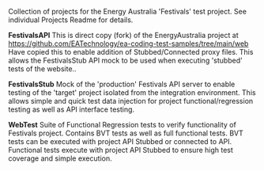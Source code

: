 Collection of projects for the Energy Australia 'Festivals' test project.  See individual Projects Readme for details.

**FestivalsAPI**
This is direct copy (fork) of the EnergyAustralia project at https://github.com/EATechnology/ea-coding-test-samples/tree/main/web
Have copied this to enable addition of Stubbed/Connected proxy files.  This allows the FestivalsStub API mock to be used when executing 'stubbed' tests of the website..

**FestivalsStub**
Mock of the 'production' Festivals API server to enable testing of the 'target' project isolated from the integration environment.  This allows simple and quick test data injection for project functional/regression testing as well as API interface testing.

**WebTest**
Suite of Functional Regression tests to verify functionality of Festivals project.  Contains BVT tests as well as full functional tests.
BVT tests can be executed with project API Stubbed or connected to API.
Functional tests execute with project API Stubbed to ensure high test coverage and simple execution.
